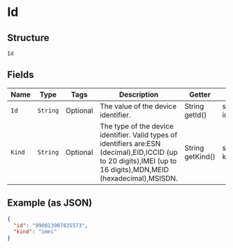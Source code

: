 
# Id

## Structure

`Id`

## Fields

| Name | Type | Tags | Description | Getter | Setter |
|  --- | --- | --- | --- | --- | --- |
| `Id` | `String` | Optional | The value of the device identifier. | String getId() | setId(String id) |
| `Kind` | `String` | Optional | The type of the device identifier. Valid types of identifiers are:ESN (decimal),EID,ICCID (up to 20 digits),IMEI (up to 16 digits),MDN,MEID (hexadecimal),MSISDN. | String getKind() | setKind(String kind) |

## Example (as JSON)

```json
{
  "id": "990013907835573",
  "kind": "imei"
}
```


